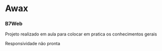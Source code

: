 # Awax
<h3><b>B7Web</b></h3>

Projeto realizado em aula para colocar em pratica os conhecimentos gerais

</b>Responsividade não pronta</b>
